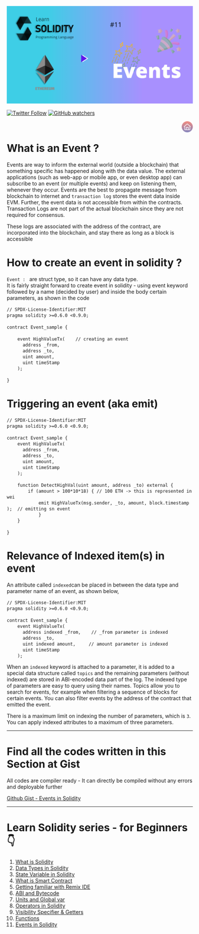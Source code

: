 <img src="/Tutorials/header-images/11-OG-Events-in-solidity.png" width="630" title="Events in solidity">

[<img alt="Twitter Follow" src="https://img.shields.io/twitter/follow/PranavRaj90?style=social">](https://twitter.com/intent/follow?screen_name=PranavRaj90)
[<img alt="GitHub watchers" src="https://img.shields.io/github/watchers/raj-pranav/learn-solidity?label=Learn%20Solidity&style=social">](https://github.com/raj-pranav/learn-solidity/)

[<img align= "right" src="/Tutorials/Beginners/images-for-docs/home.png" width="30" title="Repo Home">](https://github.com/raj-pranav/learn-solidity)
<br>

# What is an Event ?
Events are way to inform the external world (outside a blockchain) that something specific has happened along with the data value. The external applications (such as web-app or mobile app, or even desktop app) can subscribe to an event (or multiple events) and keep on listening them, whenever they occur. Events are the best to propagate message from blockchain to internet and `transaction log` stores the event data inside EVM. Further, the event data is not accessible from within the contracts. Transaction Logs are not part of the actual blockchain since they are not required for consensus.

These logs are associated with the address of the contract, are incorporated into the blockchain, and stay there as long as a block is accessible 

# How to create an event in solidity ?
`Event : ` are struct type, so it can have any data type.<br>
It is fairly straight forward to create event in solidity - using event keyword followed by a name (decided by user) and inside the body certain parameters, as shown in the code

```solidity
// SPDX-License-Identifier:MIT
pragma solidity >=0.6.0 <0.9.0;

contract Event_sample {

    event HighValueTx(    // creating an event
      address _from,
      address _to,
      uint amount,
      uint timeStamp  
    );

}
```

# Triggering an event (aka emit)

```solidity
// SPDX-License-Identifier:MIT
pragma solidity >=0.6.0 <0.9.0;

contract Event_sample {
    event HighValueTx(
      address _from,
      address _to,
      uint amount,
      uint timeStamp  
    );

    function DetectHighVal(uint amount, address _to) external {
        if (amount > 100*10*18) { // 100 ETH -> this is represented in wei
            emit HighValueTx(msg.sender, _to, amount, block.timestamp );  // emitting sn event
            }
    }

}
```

# Relevance of Indexed item(s) in event
An attribute called `indexed`can be placed in between the data type and parameter name of an event, as shown below,

```solidity
// SPDX-License-Identifier:MIT
pragma solidity >=0.6.0 <0.9.0;

contract Event_sample {
    event HighValueTx(
      address indexed _from,    // _from parameter is indexed
      address _to,
      uint indexed amount,     // amount parameter is indexed
      uint timeStamp  
    );
```

When an `indexed` keyword is attached to a parameter, it is added to a special data structure called `topics` and the remaining parameters (without indexed) are stored in ABI-encoded data part of the log. The indexed type of parameters are easy to query using their names. Topics allow you to search for events, for example when filtering a sequence of blocks for certain events. You can also filter events by the address of the contract that emitted the event.

There is a maximum limit on indexing the number of parameters, which is `3`. You can apply indexed attributes to a maximum of three parameters.

---

# Find all the codes written in this Section at Gist
All codes are compiler ready - It can directly be compiled without any errors and deployable further

[Github Gist - Events in Solidity](https://gist.github.com/raj-pranav/1924e97cb5d8767be1279809f2c5479e)

---

# Learn Solidity series - for Beginners 👇
1. [What is Solidity](https://github.com/raj-pranav/learn-solidity/blob/main/Tutorials/Beginners/1-What_is_Solidity.md)
2. [Data Types in Solidity](https://github.com/raj-pranav/learn-solidity/blob/main/Tutorials/Beginners/2-Data_types_solidity.md)
3. [State Variable in Solidity](https://github.com/raj-pranav/learn-solidity/blob/main/Tutorials/Beginners/3-State_variable_solidity.md)
4. [What is Smart Contract](https://github.com/raj-pranav/learn-solidity/blob/main/Tutorials/Beginners/4-what-is-a-Smart_contract.md)
5. [Getting familiar with Remix IDE](https://github.com/raj-pranav/learn-solidity/blob/main/Tutorials/Beginners/5-Getting-familiar-with-Remix-IDE.md)
6. [ABI and Bytecode](https://github.com/raj-pranav/learn-solidity/blob/main/Tutorials/Beginners/6-ABI-and-Bytecode-from-solidity-compiler.md)
7. [Units and Global var](https://github.com/raj-pranav/learn-solidity/blob/main/Tutorials/Beginners/7-Units-and-global-variable.md)
8. [Operators in Solidity](https://github.com/raj-pranav/learn-solidity/blob/main/Tutorials/Beginners/8-Operators-in-solidity.md)
9. [Visibility Specifier & Getters](https://github.com/raj-pranav/learn-solidity/blob/main/Tutorials/Beginners/9-Visibility-specifiers_and-getters.md)
10. [Functions](https://github.com/raj-pranav/learn-solidity/blob/main/Tutorials/Beginners/10-Functions-in-solidity.md)
11. [Events in Solidity](https://github.com/raj-pranav/learn-solidity/blob/main/Tutorials/Beginners/11-Events-in-Solidity.md)
